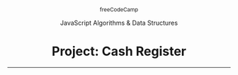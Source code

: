 <p style="text-align: center; font-size: 12px">freeCodeCamp</p>

<p style="text-align: center">JavaScript Algorithms & Data Structures</p>

<h1 style="text-align: center">Project: Cash Register</h1>

---

